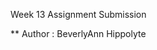 Week 13 Assignment Submission

** Author : BeverlyAnn Hippolyte

[Link to google sheet]:(https://docs.google.com/spreadsheets/d/1A0hkhvOPOPDYAeBFPEuyDakYFX_SNoxlWewLzjp8TOM/edit#gid=1318829691)

[Link to survey]:(https://gui2de.surveycto.com/collect/Crime_in_Vieux_Fort?caseid=)
